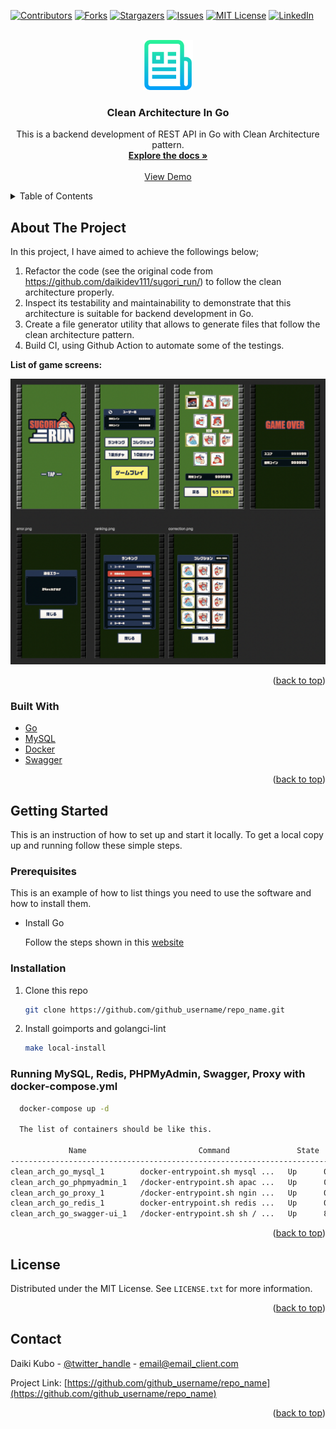 <div id="top"></div>

[![Contributors][contributors-shield]][contributors-url]
[![Forks][forks-shield]][forks-url]
[![Stargazers][stars-shield]][stars-url]
[![Issues][issues-shield]][issues-url]
[![MIT License][license-shield]][license-url]
[![LinkedIn][linkedin-shield]][linkedin-url]



<!-- PROJECT LOGO -->
<br />
<div align="center">
  <a href="https://github.com/github_username/repo_name">
    <img src="images/logo.png" alt="Logo" width="80" height="80">
  </a>

<h3 align="center">Clean Architecture In Go</h3>

  <p align="center">
    This is a backend development of REST API in Go with Clean Architecture pattern.
    <br />
    <a href="https://github.com/daikidev111/clean_arch_go/"><strong>Explore the docs »</strong></a>
    <br />
    <br />
    <a href="https://github.com/daikidev111/clean_arch_go/">View Demo</a>
  </p>
</div>


<!-- TABLE OF CONTENTS -->
<details>
  <summary>Table of Contents</summary>
  <ol>
    <li>
      <a href="#about-the-project">About The Project</a>
      <ul>
        <li><a href="#built-with">Built With</a></li>
      </ul>
    </li>
    <li>
      <a href="#getting-started">Getting Started</a>
      <ul>
        <li><a href="#prerequisites">Prerequisites</a></li>
        <li><a href="#installation">Installation</a></li>
      </ul>
    </li>
    <li><a href="#usage">Usage</a></li>
    <li><a href="#roadmap">Roadmap</a></li>
    <li><a href="#contributing">Contributing</a></li>
    <li><a href="#license">License</a></li>
    <li><a href="#contact">Contact</a></li>
    <li><a href="#acknowledgments">Acknowledgments</a></li>
  </ol>
</details>



<!-- ABOUT THE PROJECT -->
## About The Project
In this project, I have aimed to achieve the followings below;
1. Refactor the code (see the original code from https://github.com/daikidev111/sugori_run/) to follow the clean architecture properly.
2. Inspect its testability and maintainability to demonstrate that this architecture is suitable for backend development in Go.
3. Create a file generator utility that allows to generate files that follow the clean architecture pattern.
4. Build CI, using Github Action to automate some of the testings.

**List of game screens:**

![ゲーム画面](./img/game_view.png)

<p align="right">(<a href="#top">back to top</a>)</p>



### Built With
* [Go](https://go.dev/)
* [MySQL](https://www.mysql.com/jp/)
* [Docker](https://www.docker.com/)
* [Swagger](https://swagger.io/)

<p align="right">(<a href="#top">back to top</a>)</p>



<!-- GETTING STARTED -->
## Getting Started

This is an instruction of how to set up and start it locally.
To get a local copy up and running follow these simple steps.

### Prerequisites

This is an example of how to list things you need to use the software and how to install them.
* Install Go

  Follow the steps shown in this [website](https://golang.org/dl/)

### Installation

1. Clone this repo
   ```sh
   git clone https://github.com/github_username/repo_name.git
   ```
2. Install goimports and golangci-lint
   ```sh
   make local-install
   ```
 
### Running MySQL, Redis, PHPMyAdmin, Swagger, Proxy with docker-compose.yml

```sh
  docker-compose up -d
  
  The list of containers should be like this.
  
             Name                         Command               State                 Ports              
-------------------------------------------------------------------------------------------------------
clean_arch_go_mysql_1        docker-entrypoint.sh mysql ...   Up      0.0.0.0:3306->3306/tcp, 33060/tcp
clean_arch_go_phpmyadmin_1   /docker-entrypoint.sh apac ...   Up      0.0.0.0:4000->80/tcp             
clean_arch_go_proxy_1        /docker-entrypoint.sh ngin ...   Up      0.0.0.0:3010->3010/tcp, 80/tcp   
clean_arch_go_redis_1        docker-entrypoint.sh redis ...   Up      0.0.0.0:6379->6379/tcp           
clean_arch_go_swagger-ui_1   /docker-entrypoint.sh sh / ...   Up      80/tcp, 127.0.0.1:3000->8080/tcp
```


<p align="right">(<a href="#top">back to top</a>)</p>


<!-- LICENSE -->
## License

Distributed under the MIT License. See `LICENSE.txt` for more information.

<p align="right">(<a href="#top">back to top</a>)</p>


<!-- CONTACT -->
## Contact

Daiki Kubo - [@twitter_handle](https://twitter.com/twitter_handle) - email@email_client.com

Project Link: [https://github.com/github_username/repo_name](https://github.com/github_username/repo_name)

<p align="right">(<a href="#top">back to top</a>)</p>


<!-- MARKDOWN LINKS & IMAGES -->
<!-- https://www.markdownguide.org/basic-syntax/#reference-style-links -->
[contributors-shield]: https://img.shields.io/github/contributors/github_username/repo_name.svg?style=for-the-badge
[contributors-url]: https://github.com/github_username/repo_name/graphs/contributors
[forks-shield]: https://img.shields.io/github/forks/github_username/repo_name.svg?style=for-the-badge
[forks-url]: https://github.com/github_username/repo_name/network/members
[stars-shield]: https://img.shields.io/github/stars/github_username/repo_name.svg?style=for-the-badge
[stars-url]: https://github.com/github_username/repo_name/stargazers
[issues-shield]: https://img.shields.io/github/issues/github_username/repo_name.svg?style=for-the-badge
[issues-url]: https://github.com/github_username/repo_name/issues
[license-shield]: https://img.shields.io/github/license/github_username/repo_name.svg?style=for-the-badge
[license-url]: https://github.com/github_username/repo_name/blob/master/LICENSE.txt
[linkedin-shield]: https://img.shields.io/badge/-LinkedIn-black.svg?style=for-the-badge&logo=linkedin&colorB=555
[linkedin-url]: https://linkedin.com/in/linkedin_username
[product-screenshot]: images/screenshot.png
